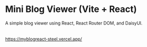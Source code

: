 # Mini Blog Viewer (Vite + React)

A simple blog viewer using React, React Router DOM, and DaisyUI.
<br><br><br>
https://myblogreact-steel.vercel.app/
